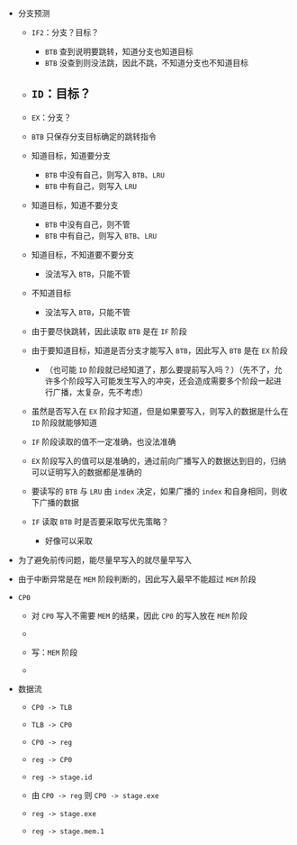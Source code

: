 - 分支预测

  - `IF2`：分支？目标？
    - `BTB` 查到说明要跳转，知道分支也知道目标
    - `BTB` 没查到则没法跳，因此不跳，不知道分支也不知道目标
  - `ID`：目标？
    - 
  - `EX`：分支？

  

  - `BTB` 只保存分支目标确定的跳转指令

  

  - 知道目标，知道要分支
    - `BTB` 中没有自己，则写入 `BTB`、`LRU`
    - `BTB` 中有自己，则写入 `LRU`
  - 知道目标，知道不要分支
    - `BTB` 中没有自己，则不管
    - `BTB` 中有自己，则写入 `BTB`、`LRU`
  - 知道目标，不知道要不要分支
    - 没法写入 `BTB`，只能不管
  - 不知道目标
    - 没法写入 `BTB`，只能不管

  

  - 由于要尽快跳转，因此读取 `BTB` 是在 `IF` 阶段
  - 由于要知道目标，知道是否分支才能写入 `BTB`，因此写入 `BTB` 是在 `EX` 阶段
    - （也可能 `ID` 阶段就已经知道了，那么要提前写入吗？）（先不了，允许多个阶段写入可能发生写入的冲突，还会造成需要多个阶段一起进行广播，太复杂，先不考虑）

  

  - 虽然是否写入在 `EX` 阶段才知道，但是如果要写入，则写入的数据是什么在 `ID` 阶段就能够知道

  

  - `IF` 阶段读取的值不一定准确，也没法准确
  - `EX` 阶段写入的值可以是准确的，通过前向广播写入的数据达到目的，归纳可以证明写入的数据都是准确的

  

  - 要读写的 `BTB` 与 `LRU` 由 `index` 决定，如果广播的 `index` 和自身相同，则收下广播的数据
  - `IF` 读取 `BTB` 时是否要采取写优先策略？
    - 好像可以采取



- 为了避免前传问题，能尽量早写入的就尽量早写入
- 由于中断异常是在 `MEM` 阶段判断的，因此写入最早不能超过 `MEM` 阶段




- `CP0`

  - 对 `CP0` 写入不需要 `MEM` 的结果，因此 `CP0` 的写入放在 `MEM` 阶段
  - 
  
  
  
  - 写：`MEM` 阶段
  - 

- 数据流

  - `CP0 -> TLB`

  - `TLB -> CP0`

    

  - `CP0 -> reg`

  - `reg -> CP0`

    

  - `reg -> stage.id`

  - 由 `CP0 -> reg` 则 `CP0 -> stage.exe`
  
    
  
  - `reg -> stage.exe`
  
  - `reg -> stage.mem.1`
